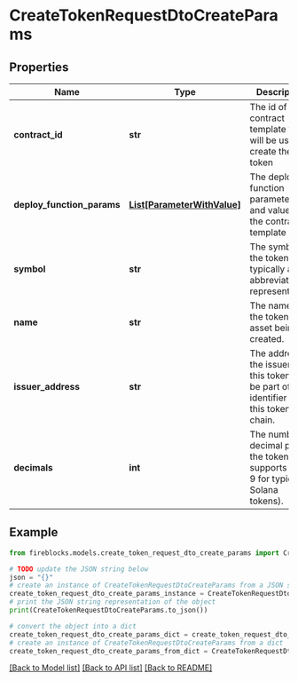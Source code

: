 # CreateTokenRequestDtoCreateParams


## Properties

Name | Type | Description | Notes
------------ | ------------- | ------------- | -------------
**contract_id** | **str** | The id of the contract template that will be used to create the token | 
**deploy_function_params** | [**List[ParameterWithValue]**](ParameterWithValue.md) | The deploy function parameters and values of the contract template | [optional] 
**symbol** | **str** | The symbol for the token, typically an abbreviated representation. | 
**name** | **str** | The name of the token or asset being created. | 
**issuer_address** | **str** | The address of the issuer of this token. Will be part of the identifier of this token on chain. | 
**decimals** | **int** | The number of decimal places the token supports (e.g., 9 for typical Solana tokens). | 

## Example

```python
from fireblocks.models.create_token_request_dto_create_params import CreateTokenRequestDtoCreateParams

# TODO update the JSON string below
json = "{}"
# create an instance of CreateTokenRequestDtoCreateParams from a JSON string
create_token_request_dto_create_params_instance = CreateTokenRequestDtoCreateParams.from_json(json)
# print the JSON string representation of the object
print(CreateTokenRequestDtoCreateParams.to_json())

# convert the object into a dict
create_token_request_dto_create_params_dict = create_token_request_dto_create_params_instance.to_dict()
# create an instance of CreateTokenRequestDtoCreateParams from a dict
create_token_request_dto_create_params_from_dict = CreateTokenRequestDtoCreateParams.from_dict(create_token_request_dto_create_params_dict)
```
[[Back to Model list]](../README.md#documentation-for-models) [[Back to API list]](../README.md#documentation-for-api-endpoints) [[Back to README]](../README.md)


